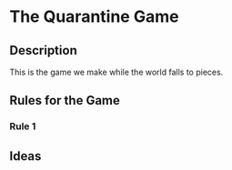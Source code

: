 # The Quarantine Game

## Description

This is the game we make while the world falls to pieces.

## Rules for the Game

### Rule 1


## Ideas

